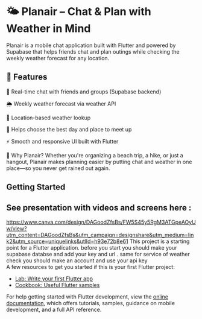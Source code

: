 <h1>🌤️ Planair – Chat & Plan with Weather in Mind</h1>
Planair is a mobile chat application built with Flutter and powered by Supabase that helps friends chat and plan outings while checking the weekly weather forecast for any location.

<h2>🧩 Features</h2>
💬 Real-time chat with friends and groups (Supabase backend)

🌦️ Weekly weather forecast via weather API

📍 Location-based weather lookup

📅 Helps choose the best day and place to meet up

⚡ Smooth and responsive UI built with Flutter

🚀 Why Planair?
Whether you're organizing a beach trip, a hike, or just a hangout, Planair makes planning easier by putting chat and weather in one place—so you never get rained out again.
## Getting Started
## See presentation with videos and screens here :
https://www.canva.com/design/DAGoodZfsBs/FW5S45y5RgM3ATGpeAOyUw/view?utm_content=DAGoodZfsBs&utm_campaign=designshare&utm_medium=link2&utm_source=uniquelinks&utlId=h93e72b8e61
This project is a starting point for a Flutter application.
before you start you should make your supabase databse and add your key and url . same for service of weather check you should make an account and use your api key
<br>A few resources to get you started if this is your first Flutter project:

- [Lab: Write your first Flutter app](https://docs.flutter.dev/get-started/codelab)
- [Cookbook: Useful Flutter samples](https://docs.flutter.dev/cookbook)

For help getting started with Flutter development, view the
[online documentation](https://docs.flutter.dev/), which offers tutorials,
samples, guidance on mobile development, and a full API reference.
